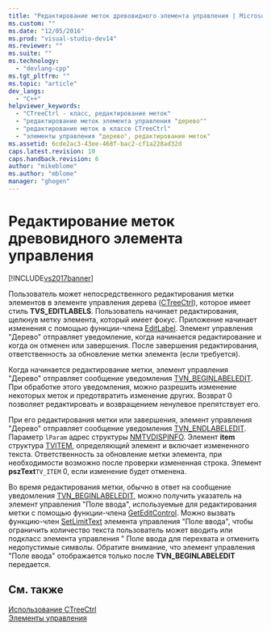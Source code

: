 ```yaml
---
title: "Редактирование меток древовидного элемента управления | Microsoft Docs"
ms.custom: ""
ms.date: "12/05/2016"
ms.prod: "visual-studio-dev14"
ms.reviewer: ""
ms.suite: ""
ms.technology: 
  - "devlang-cpp"
ms.tgt_pltfrm: ""
ms.topic: "article"
dev_langs: 
  - "C++"
helpviewer_keywords: 
  - "CTreeCtrl - класс, редактирование меток"
  - "редактирование меток элемента управления "дерево""
  - "редактирование меток в классе CTreeCtrl"
  - "элементы управления "дерево", редактирование меток"
ms.assetid: 6cde2ac3-43ee-468f-bac2-cf1a228ad32d
caps.latest.revision: 10
caps.handback.revision: 6
author: "mikeblome"
ms.author: "mblome"
manager: "ghogen"
---
```

# Редактирование меток древовидного элемента управления
[!INCLUDE[vs2017banner](../assembler/inline/includes/vs2017banner.md)]

Пользователь может непосредственного редактирования метки элементов в элементе управления дерева \([CTreeCtrl](../mfc/reference/ctreectrl-class.md)\), которое имеет стиль **TVS\_EDITLABELS**.  Пользователь начинает редактирования, щелкнув метку элемента, который имеет фокус.  Приложение начинает изменения с помощью функции\-члена [EditLabel](../Topic/CTreeCtrl::EditLabel.md).  Элемент управления "Дерево" отправляет уведомление, когда начинается редактирование и когда он отменен или завершения.  После завершения редактирования, ответственность за обновление метки элемента \(если требуется\).  
  
 Когда начинается редактирование метки, элемент управления "Дерево" отправляет сообщение уведомления [TVN\_BEGINLABELEDIT](http://msdn.microsoft.com/library/windows/desktop/bb773506).  При обработке этого уведомления, можно разрешить изменение некоторых меток и предотвратить изменение других.  Возврат 0 позволяет редактировать и возвращением ненулевое препятствует его.  
  
 При его редактирования метки или завершения, элемент управления "Дерево" отправляет сообщение уведомления [TVN\_ENDLABELEDIT](http://msdn.microsoft.com/library/windows/desktop/bb773515).  Параметр `lParam` адрес структуры [NMTVDISPINFO](http://msdn.microsoft.com/library/windows/desktop/bb773418).  Элемент **item** структура [TVITEM](http://msdn.microsoft.com/library/windows/desktop/bb773456), определяющий элемент и включает измененного текста.  Ответственность за обновление метки элемента, при необходимости возможно после проверки измененная строка.  Элемент **pszText**`TV_ITEM` 0, если изменение будет отменена.  
  
 Во время редактирования метки, обычно в ответ на сообщение уведомления [TVN\_BEGINLABELEDIT](http://msdn.microsoft.com/library/windows/desktop/bb773506), можно получить указатель на элемент управления "Поле ввода", используемые для редактирования метки с помощью функции\-члена [GetEditControl](../Topic/CTreeCtrl::GetEditControl.md).  Можно вызвать функцию\-член [SetLimitText](../Topic/CEdit::SetLimitText.md) элемента управления "Поле ввода", чтобы ограничить количество текста пользователь может вводить или подкласс элемента управления " Поле ввода для перехвата и отменить недопустимые символы.  Обратите внимание, что элемент управления "Поле ввода" отображается только после **TVN\_BEGINLABELEDIT** передается.  
  
## См. также  
 [Использование CTreeCtrl](../Topic/Using%20CTreeCtrl.md)   
 [Элементы управления](../mfc/controls-mfc.md)